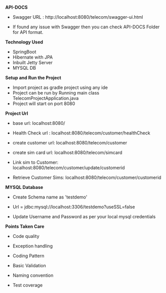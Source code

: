 
**API-DOCS**

 - Swagger URL : http://localhost:8080/telecom/swagger-ui.html
 
 - If found any issue with Swagger then you can check API-DOCS Folder for API format.
 

**Technology Used**
 - SpringBoot 
 - Hibernate with JPA
 - Inbuilt Jetty Server
 - MYSQL DB


**Setup and Run the Project**

 - Import project as gradle project using any ide
 - Project can be run by Running main class TelecomProjectApplication.java
 - Project will start on port 8080

 
**Project Url**

 - base url: localhost:8080/

 - Health Check url : localhost:8080/telecom/customer/healthCheck

 - create customer url: localhost:8080/telecom/customer

 - create sim card url: localhost:8080/telecom/simcard

 - Link sim to Customer: localhost:8080/telecom/customer/update/customerid

 - Retrieve Customer Sims:  localhost:8080/telecom/customer/customerid
 
**MYSQL Database**

 - Create Schema name as 'testdemo'

 - Url = jdbc:mysql://localhost:3306/testdemo?useSSL=false
 
 - Update Username and Password as per your local mysql credentials

**Points Taken Care**

 - Code quality

 - Exception handling

 - Coding Pattern 

 - Basic Validation

 - Naming convention

 - Test coverage








